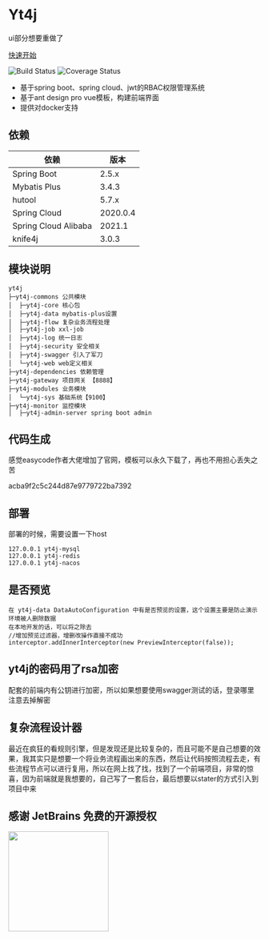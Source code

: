 # Yt4j

ui部分想要重做了

[快速开始](doc/develop.md)

<p>
 <img src="https://img.shields.io/badge/Yt4j-1.0.1-success.svg" alt="Build Status">
 <img src="https://img.shields.io/badge/spring%20boot-2.5.X-blue" alt="Coverage Status">
</p>


- 基于spring boot、spring cloud、jwt的RBAC权限管理系统
- 基于ant design pro vue模板，构建前端界面
- 提供对docker支持


## 依赖


依赖 | 版本
---|---
Spring Boot | 2.5.x
Mybatis Plus | 3.4.3
hutool | 5.7.x 
 Spring Cloud | 2020.0.4
 Spring Cloud Alibaba | 2021.1
 knife4j |  3.0.3

## 模块说明

```
yt4j
├─yt4j-commons 公共模块
│  ├─yt4j-core 核心包
│  ├─yt4j-data mybatis-plus设置
│  ├─yt4j-flow 复杂业务流程处理
│  ├─yt4j-job xxl-job
│  ├─yt4j-log 统一日志
│  ├─yt4j-security 安全相关
│  ├─yt4j-swagger 引入了军刀
│  └─yt4j-web web定义相关
├─yt4j-dependencies 依赖管理
├─yt4j-gateway 项目网关 【8888】
├─yt4j-modules 业务模块
│  └─yt4j-sys 基础系统【9100】
├─yt4j-monitor 监控模块
│  ├─yt4j-admin-server spring boot admin
```

## 代码生成
感觉easycode作者大佬增加了官网，模板可以永久下载了，再也不用担心丢失之苦

acba9f2c5c244d87e9779722ba7392

## 部署
部署的时候，需要设置一下host
```
127.0.0.1 yt4j-mysql
127.0.0.1 yt4j-redis
127.0.0.1 yt4j-nacos
```
## 是否预览
```
在 yt4j-data DataAutoConfiguration 中有是否预览的设置，这个设置主要是防止演示环境被人删除数据
在本地开发的话，可以将之除去
//增加预览过滤器，增删改操作直接不成功
interceptor.addInnerInterceptor(new PreviewInterceptor(false));
```
## yt4j的密码用了rsa加密
配套的前端内有公钥进行加密，所以如果想要使用swagger测试的话，登录哪里注意去掉解密

## 复杂流程设计器
最近在疯狂的看规则引擎，但是发现还是比较复杂的，而且可能不是自己想要的效果，我其实只是想要一个将业务流程画出来的东西，然后让代码按照流程去走，有些流程节点可以进行复用，所以在网上找了找，找到了一个前端项目，非常的惊喜，因为前端就是我想要的，自己写了一套后台，最后想要以stater的方式引入到项目中来

## 感谢 JetBrains 免费的开源授权

<a href="https://www.jetbrains.com/?from=yt4j" target="_blank">
<img src="https://user-images.githubusercontent.com/1787798/69898077-4f4e3d00-138f-11ea-81f9-96fb7c49da89.png" height="200"/></a>
